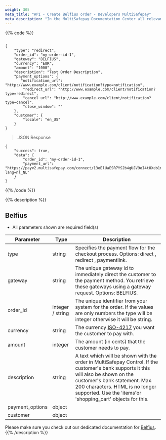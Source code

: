 ```yaml
---
weight: 305
meta_title: "API - Create Belfius order - Developers MultiSafepay"
meta_description: "In the MultiSafepay Documentation Center all relevant information regarding our Plugins and API. As well as Support pages for Payment Method, Tools and General Questions. You can also find the contact details of our Support Team and Integration Team."
---
```

{{% code %}}
```shell

{
    "type": "redirect",
    "order_id": "my-order-id-1",
    "gateway": "BELFIUS",
    "currency": "EUR",
    "amount": "1000",
    "description": "Test Order Description",
    "payment_options": {
       "notification_url": "http://www.example.com/client/notification?type=notification",
        "redirect_url": "http://www.example.com/client/notification?type=redirect",
        "cancel_url": "http://www.example.com/client/notification?type=cancel", 
        "close_window": ""
    },
    "customer": {
        "locale": "en_US"
    }
}
```

> JSON Response 

```shell
{
    "success": true,
    "data": {
        "order_id": "my-order-id-1",
        "payment_url": "https://payv2.multisafepay.com/connect/13oElUaESR7YS2b4gUJV9oI4tUXeb1mj1D8/?lang=nl_NL"
    }
}
```
{{% /code %}}

{{% description %}}
## Belfius
* All parameters shown are required field(s)

| Parameter                    | Type     | Description                                                                                |
|------------------------------|----------|--------------------------------------------------------------------------------------------|
type                           | string | Specifies the payment flow for the checkout process. Options: direct , redirect , paymentlink. |
gateway                        | string | The unique gateway id to immediately direct the customer to the payment method. You retrieve these gateways using a gateway request. Options: BELFIUS.
order_id                       | integer / string | The unique identifier from your system for the order. If the values are only numbers the type will be integer otherwise it will be string.                                       |
currency                       | string | The currency [ISO-4217](https://www.iso.org/iso-4217-currency-codes.html) you want the customer to pay with. |
amount                         | integer | The amount (in cents) that the customer needs to pay.                                      |
description                    | string | A text which will be shown with the order in MultiSafepay Control. If the customer's bank supports it this will also be shown on the customer's bank statement. Max. 200 characters. HTML is no longer supported. Use the 'items'or 'shopping_cart' objects for this. |
payment_options                | object |                                |
customer                       | object |                                          |


Please make sure you check out our dedicated documentation for [Belfius](/payment-methods/belfius/).
{{% /description %}}